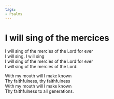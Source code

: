 ```yaml
---
tags:
- Psalms
---
```


# I will sing of the mercices  
  
I will sing of the mercies of the Lord for ever  
I will sing, I will sing  
I will sing of the mercies of the Lord for ever  
I will sing of the mercies of the Lord.  
  
With my mouth will I make known  
Thy faithfulness, thy faithfulness  
With my mouth will I make known  
Thy faithfulness to all generations.